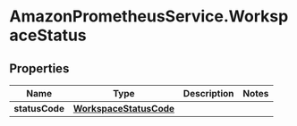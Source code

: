 # AmazonPrometheusService.WorkspaceStatus

## Properties

Name | Type | Description | Notes
------------ | ------------- | ------------- | -------------
**statusCode** | [**WorkspaceStatusCode**](WorkspaceStatusCode.md) |  | 


